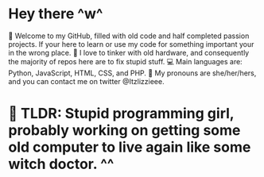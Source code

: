 #    Hey there ^w^

 👋 Welcome to my GitHub, filled with old code and half completed passion projects. If your here to learn or use my code for something important your in the wrong place.
 🔧 I love to tinker with old hardware, and consequently the majority of repos here are to fix stupid stuff. 
 💻 Main languages are: Python, JavaScript, HTML, CSS, and PHP.
 🌈 My pronouns are she/her/hers, and you can contact me on twitter @Itzlizzieee.

# 💬 TLDR: Stupid programming girl, probably working on getting some old computer to live again like some witch doctor. ^^


